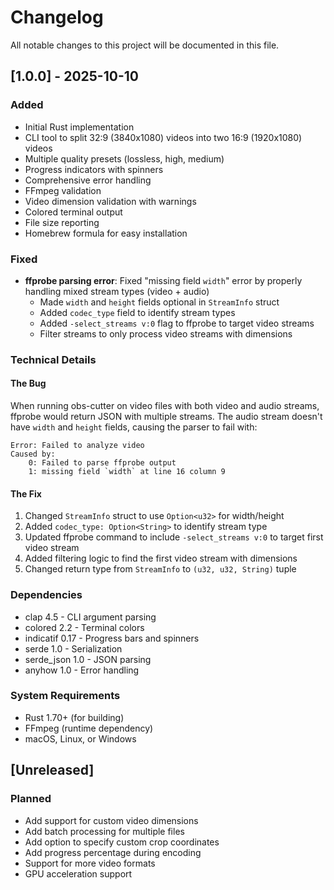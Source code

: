# Changelog

All notable changes to this project will be documented in this file.

## [1.0.0] - 2025-10-10

### Added
- Initial Rust implementation
- CLI tool to split 32:9 (3840x1080) videos into two 16:9 (1920x1080) videos
- Multiple quality presets (lossless, high, medium)
- Progress indicators with spinners
- Comprehensive error handling
- FFmpeg validation
- Video dimension validation with warnings
- Colored terminal output
- File size reporting
- Homebrew formula for easy installation

### Fixed
- **ffprobe parsing error**: Fixed "missing field `width`" error by properly handling mixed stream types (video + audio)
  - Made `width` and `height` fields optional in `StreamInfo` struct
  - Added `codec_type` field to identify stream types
  - Added `-select_streams v:0` flag to ffprobe to target video streams
  - Filter streams to only process video streams with dimensions

### Technical Details

#### The Bug
When running obs-cutter on video files with both video and audio streams, ffprobe would return JSON with multiple streams. The audio stream doesn't have `width` and `height` fields, causing the parser to fail with:
```
Error: Failed to analyze video
Caused by:
    0: Failed to parse ffprobe output
    1: missing field `width` at line 16 column 9
```

#### The Fix
1. Changed `StreamInfo` struct to use `Option<u32>` for width/height
2. Added `codec_type: Option<String>` to identify stream type
3. Updated ffprobe command to include `-select_streams v:0` to target first video stream
4. Added filtering logic to find the first video stream with dimensions
5. Changed return type from `StreamInfo` to `(u32, u32, String)` tuple

### Dependencies
- clap 4.5 - CLI argument parsing
- colored 2.2 - Terminal colors
- indicatif 0.17 - Progress bars and spinners
- serde 1.0 - Serialization
- serde_json 1.0 - JSON parsing
- anyhow 1.0 - Error handling

### System Requirements
- Rust 1.70+ (for building)
- FFmpeg (runtime dependency)
- macOS, Linux, or Windows

## [Unreleased]

### Planned
- Add support for custom video dimensions
- Add batch processing for multiple files
- Add option to specify custom crop coordinates
- Add progress percentage during encoding
- Support for more video formats
- GPU acceleration support
